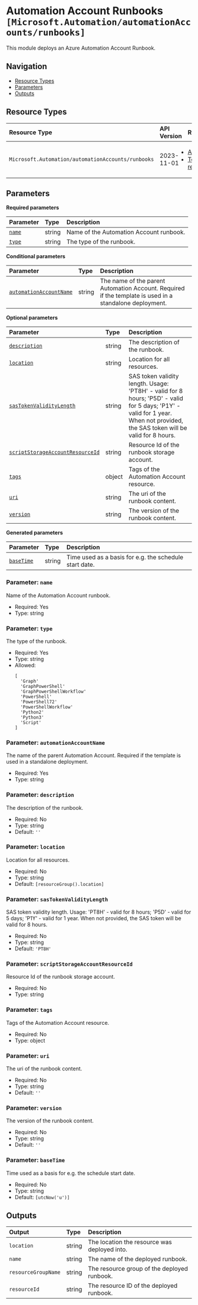 # Automation Account Runbooks `[Microsoft.Automation/automationAccounts/runbooks]`

This module deploys an Azure Automation Account Runbook.

## Navigation

- [Resource Types](#Resource-Types)
- [Parameters](#Parameters)
- [Outputs](#Outputs)

## Resource Types

| Resource Type | API Version | References |
| :-- | :-- | :-- |
| `Microsoft.Automation/automationAccounts/runbooks` | 2023-11-01 | <ul style="padding-left: 0px;"><li>[AzAdvertizer](https://www.azadvertizer.net/azresourcetypes/microsoft.automation_automationaccounts_runbooks.html)</li><li>[Template reference](https://learn.microsoft.com/en-us/azure/templates/Microsoft.Automation/2023-11-01/automationAccounts/runbooks)</li></ul> |

## Parameters

**Required parameters**

| Parameter | Type | Description |
| :-- | :-- | :-- |
| [`name`](#parameter-name) | string | Name of the Automation Account runbook. |
| [`type`](#parameter-type) | string | The type of the runbook. |

**Conditional parameters**

| Parameter | Type | Description |
| :-- | :-- | :-- |
| [`automationAccountName`](#parameter-automationaccountname) | string | The name of the parent Automation Account. Required if the template is used in a standalone deployment. |

**Optional parameters**

| Parameter | Type | Description |
| :-- | :-- | :-- |
| [`description`](#parameter-description) | string | The description of the runbook. |
| [`location`](#parameter-location) | string | Location for all resources. |
| [`sasTokenValidityLength`](#parameter-sastokenvaliditylength) | string | SAS token validity length. Usage: 'PT8H' - valid for 8 hours; 'P5D' - valid for 5 days; 'P1Y' - valid for 1 year. When not provided, the SAS token will be valid for 8 hours. |
| [`scriptStorageAccountResourceId`](#parameter-scriptstorageaccountresourceid) | string | Resource Id of the runbook storage account. |
| [`tags`](#parameter-tags) | object | Tags of the Automation Account resource. |
| [`uri`](#parameter-uri) | string | The uri of the runbook content. |
| [`version`](#parameter-version) | string | The version of the runbook content. |

**Generated parameters**

| Parameter | Type | Description |
| :-- | :-- | :-- |
| [`baseTime`](#parameter-basetime) | string | Time used as a basis for e.g. the schedule start date. |

### Parameter: `name`

Name of the Automation Account runbook.

- Required: Yes
- Type: string

### Parameter: `type`

The type of the runbook.

- Required: Yes
- Type: string
- Allowed:
  ```Bicep
  [
    'Graph'
    'GraphPowerShell'
    'GraphPowerShellWorkflow'
    'PowerShell'
    'PowerShell72'
    'PowerShellWorkflow'
    'Python2'
    'Python3'
    'Script'
  ]
  ```

### Parameter: `automationAccountName`

The name of the parent Automation Account. Required if the template is used in a standalone deployment.

- Required: Yes
- Type: string

### Parameter: `description`

The description of the runbook.

- Required: No
- Type: string
- Default: `''`

### Parameter: `location`

Location for all resources.

- Required: No
- Type: string
- Default: `[resourceGroup().location]`

### Parameter: `sasTokenValidityLength`

SAS token validity length. Usage: 'PT8H' - valid for 8 hours; 'P5D' - valid for 5 days; 'P1Y' - valid for 1 year. When not provided, the SAS token will be valid for 8 hours.

- Required: No
- Type: string
- Default: `'PT8H'`

### Parameter: `scriptStorageAccountResourceId`

Resource Id of the runbook storage account.

- Required: No
- Type: string

### Parameter: `tags`

Tags of the Automation Account resource.

- Required: No
- Type: object

### Parameter: `uri`

The uri of the runbook content.

- Required: No
- Type: string
- Default: `''`

### Parameter: `version`

The version of the runbook content.

- Required: No
- Type: string
- Default: `''`

### Parameter: `baseTime`

Time used as a basis for e.g. the schedule start date.

- Required: No
- Type: string
- Default: `[utcNow('u')]`

## Outputs

| Output | Type | Description |
| :-- | :-- | :-- |
| `location` | string | The location the resource was deployed into. |
| `name` | string | The name of the deployed runbook. |
| `resourceGroupName` | string | The resource group of the deployed runbook. |
| `resourceId` | string | The resource ID of the deployed runbook. |
